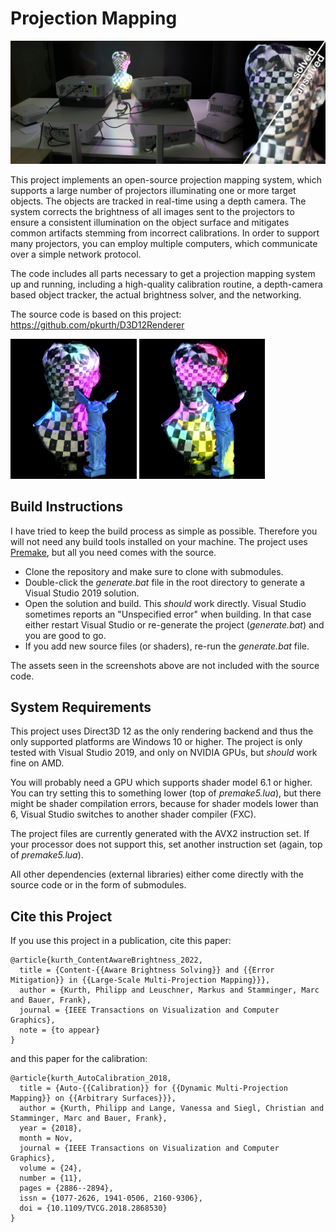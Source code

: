 # Projection Mapping

![](./assets/samples/teaser.jpg)


This project implements an open-source projection mapping system, which supports a large number of projectors illuminating one or more target objects.
The objects are tracked in real-time using a depth camera.
The system corrects the brightness of all images sent to the projectors to ensure a consistent illumination on the object surface and mitigates common artifacts stemming from incorrect calibrations.
In order to support many projectors, you can employ multiple computers, which communicate over a simple network protocol.

The code includes all parts necessary to get a projection mapping system up and running, including a high-quality calibration routine, a depth-camera based object tracker, the actual brightness solver, and the networking.


The source code is based on this project: https://github.com/pkurth/D3D12Renderer

<p float="left">
  <img src="./assets/samples/nike2.JPG" width="40%" />
  <img src="./assets/samples/nike3.JPG" width="40%" /> 
</p>



## Build Instructions

I have tried to keep the build process as simple as possible.
Therefore you will not need any build tools installed on your machine.
The project uses [Premake](https://github.com/premake/premake-core), but all you need comes with the source.

- Clone the repository and make sure to clone with submodules. 
- Double-click the _generate.bat_ file in the root directory to generate a Visual Studio 2019 solution.
- Open the solution and build. 
This _should_ work directly. 
Visual Studio sometimes reports an "Unspecified error" when building. 
In that case either restart Visual Studio or re-generate the project (_generate.bat_) and you are good to go.
- If you add new source files (or shaders), re-run the _generate.bat_ file.

The assets seen in the screenshots above are not included with the source code. 



## System Requirements

This project uses Direct3D 12 as the only rendering backend and thus the only supported platforms are Windows 10 or higher. 
The project is only tested with Visual Studio 2019, and only on NVIDIA GPUs, but _should_ work fine on AMD.

You will probably need a GPU which supports shader model 6.1 or higher.
You can try setting this to something lower (top of _premake5.lua_), but there might be shader compilation errors, because for shader models lower than 6, Visual Studio switches to another shader compiler (FXC).

The project files are currently generated with the AVX2 instruction set. 
If your processor does not support this, set another instruction set (again, top of _premake5.lua_).

All other dependencies (external libraries) either come directly with the source code or in the form of submodules.



## Cite this Project

If you use this project in a publication, cite this paper:

```
@article{kurth_ContentAwareBrightness_2022,
  title = {Content-{{Aware Brightness Solving}} and {{Error Mitigation}} in {{Large-Scale Multi-Projection Mapping}}},
  author = {Kurth, Philipp and Leuschner, Markus and Stamminger, Marc and Bauer, Frank},
  journal = {IEEE Transactions on Visualization and Computer Graphics},
  note = {to appear}
}
```


and this paper for the calibration:

```
@article{kurth_AutoCalibration_2018,
  title = {Auto-{{Calibration}} for {{Dynamic Multi-Projection Mapping}} on {{Arbitrary Surfaces}}},
  author = {Kurth, Philipp and Lange, Vanessa and Siegl, Christian and Stamminger, Marc and Bauer, Frank},
  year = {2018},
  month = Nov,
  journal = {IEEE Transactions on Visualization and Computer Graphics},
  volume = {24},
  number = {11},
  pages = {2886--2894},
  issn = {1077-2626, 1941-0506, 2160-9306},
  doi = {10.1109/TVCG.2018.2868530}
}
```

